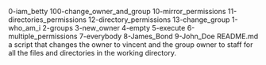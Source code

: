 0-iam_betty 100-change_owner_and_group 10-mirror_permissions 11-directories_permissions 12-directory_permissions 13-change_group 1-who_am_i 2-groups 3-new_owner 4-empty 5-execute 6-multiple_permissions 7-everybody 8-James_Bond 9-John_Doe README.md  a script that changes the owner to vincent and the group owner to staff for all the files and directories in the working directory.
